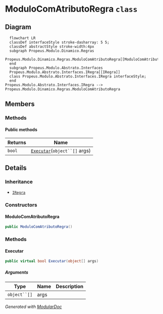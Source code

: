# ModuloComAtributoRegra `class`

## Diagram
```mermaid
  flowchart LR
  classDef interfaceStyle stroke-dasharray: 5 5;
  classDef abstractStyle stroke-width:4px
  subgraph Propeus.Modulo.Dinamico.Regras
  Propeus.Modulo.Dinamico.Regras.ModuloComAtributoRegra[[ModuloComAtributoRegra]]
  end
  subgraph Propeus.Modulo.Abstrato.Interfaces
  Propeus.Modulo.Abstrato.Interfaces.IRegra[[IRegra]]
  class Propeus.Modulo.Abstrato.Interfaces.IRegra interfaceStyle;
  end
Propeus.Modulo.Abstrato.Interfaces.IRegra --> Propeus.Modulo.Dinamico.Regras.ModuloComAtributoRegra
```

## Members
### Methods
#### Public  methods
| Returns | Name |
| --- | --- |
| `bool` | [`Executar`](#executar)(`object``[]` args) |

## Details
### Inheritance
 - [
`IRegra`
](./propeusmoduloabstratointerfaces-IRegra.md)

### Constructors
#### ModuloComAtributoRegra
```csharp
public ModuloComAtributoRegra()
```

### Methods
#### Executar
```csharp
public virtual bool Executar(object[] args)
```
##### Arguments
| Type | Name | Description |
| --- | --- | --- |
| `object``[]` | args |   |

*Generated with* [*ModularDoc*](https://github.com/hailstorm75/ModularDoc)
